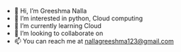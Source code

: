 - 👋 Hi, I’m Greeshma Nalla
- 👀 I’m interested in python, Cloud computing
- 🌱 I’m currently learning Cloud
- 💞️ I’m looking to collaborate on
- 📫 You can reach me at nallagreeshma123@gmail.com

<!---
Greeshmanalla/Greeshmanalla is a ✨ special ✨ repository because its `README.md` (this file) appears on your GitHub profile.
You can click the Preview link to take a look at your changes.
--->
